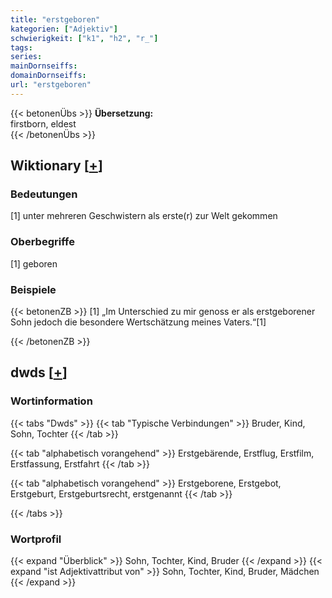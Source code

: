 ```yaml
---
title: "erstgeboren"
kategorien: ["Adjektiv"]
schwierigkeit: ["k1", "h2", "r_"]
tags:
series:
mainDornseiffs:
domainDornseiffs:
url: "erstgeboren"
---
```


{{< betonenÜbs >}}
**Übersetzung:**  
firstborn, eldest  
{{< /betonenÜbs >}}

## Wiktionary [[+](https://de.wiktionary.org/wiki/erstgeboren)]

### Bedeutungen
[1] unter mehreren Geschwistern als erste(r) zur Welt gekommen  

### Oberbegriffe
[1] geboren  

### Beispiele
{{< betonenZB >}}
[1] „Im Unterschied zu mir genoss er als erstgeborener Sohn jedoch die besondere Wertschätzung meines Vaters.“[1]  

{{< /betonenZB >}}


## dwds [[+](https://www.dwds.de/wb/erstgeboren)]

### Wortinformation
{{< tabs "Dwds" >}}
{{< tab "Typische Verbindungen" >}}
Bruder, Kind, Sohn, Tochter
{{< /tab >}}

{{< tab "alphabetisch vorangehend" >}}
Erstgebärende, Erstflug, Erstfilm, Erstfassung, Erstfahrt
{{< /tab >}}

{{< tab "alphabetisch vorangehend" >}}
Erstgeborene, Erstgebot, Erstgeburt, Erstgeburtsrecht, erstgenannt
{{< /tab >}}

{{< /tabs >}}

### Wortprofil
{{< expand "Überblick" >}} Sohn, Tochter, Kind, Bruder {{< /expand >}}
{{< expand "ist Adjektivattribut von" >}} Sohn, Tochter, Kind, Bruder, Mädchen {{< /expand >}}

